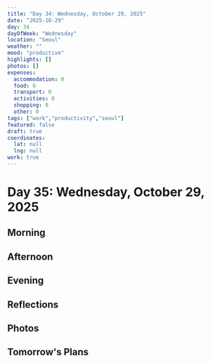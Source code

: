 ```yaml
---
title: "Day 34: Wednesday, October 29, 2025"
date: "2025-10-29"
day: 34
dayOfWeek: "Wednesday"
location: "Seoul"
weather: ""
mood: "productive"
highlights: []
photos: []
expenses:
  accommodation: 0
  food: 0
  transport: 0
  activities: 0
  shopping: 0
  other: 0
tags: ["work","productivity","seoul"]
featured: false
draft: true
coordinates:
  lat: null
  lng: null
work: true
---
```

# Day 35: Wednesday, October 29, 2025

## Morning

## Afternoon

## Evening

## Reflections

## Photos

## Tomorrow's Plans
